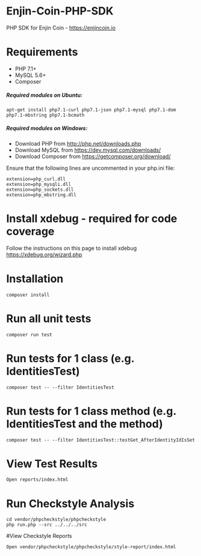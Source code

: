 # Enjin-Coin-PHP-SDK
PHP SDK for Enjin Coin - https://enjincoin.io

# Requirements

* PHP 7.1+ 
* MySQL 5.6+
* Composer 

##### Required modules on Ubuntu:
```
apt-get install php7.1-curl php7.1-json php7.1-mysql php7.1-dom php7.1-mbstring php7.1-bcmath
```

##### Required modules on Windows:
* Download PHP from http://php.net/downloads.php
* Download MySQL from https://dev.mysql.com/downloads/
* Download Composer from https://getcomposer.org/download/

Ensure that the following lines are uncommented in your php.ini file:
```
extension=php_curl.dll
extension=php_mysqli.dll
extension=php_sockets.dll
extension=php_mbstring.dll
```

# Install xdebug - required for code coverage
Follow the instructions on this page to install xdebug
https://xdebug.org/wizard.php


# Installation
```
composer install
```

# Run all unit tests
```
composer run test
```

# Run tests for 1 class (e.g. IdentitiesTest)
```
composer test -- --filter IdentitiesTest
```

# Run tests for 1 class method (e.g. IdentitiesTest and the method)
```
composer test -- --filter IdentitiesTest::testGet_AfterIdentityIdIsSet
```

# View Test Results
```
Open reports/index.html
```

# Run Checkstyle Analysis
```
cd vendor/phpcheckstyle/phpcheckstyle
php run.php --src ../../../src 
```

#View Checkstyle Reports
```
Open vendor/phpcheckstyle/phpcheckstyle/style-report/index.html
```
